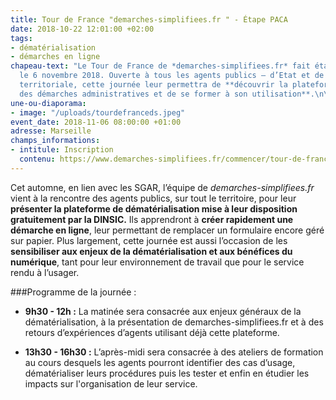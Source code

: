 ```yaml
---
title: Tour de France "demarches-simplifiees.fr " - Étape PACA
date: 2018-10-22 12:01:00 +02:00
tags:
- dématérialisation
- démarches en ligne
chapeau-text: "Le Tour de France de *demarches-simplifiees.fr* fait étape à Marseille
  le 6 novembre 2018. Ouverte à tous les agents publics – d’Etat et de l’administration
  territoriale, cette journée leur permettra de **découvrir la plateforme de dématérialisation
  des démarches administratives et de se former à son utilisation**.\n\n"
une-ou-diaporama:
- image: "/uploads/tourdefranceds.jpeg"
event_date: 2018-11-06 08:00:00 +01:00
adresse: Marseille
champs_informations:
- intitule: Inscription
  contenu: https://www.demarches-simplifiees.fr/commencer/tour-de-france-demarches-simplifiees-fr-paca
---
```


Cet automne, en lien avec les SGAR, l’équipe de *demarches-simplifiees.fr* vient à la rencontre des agents publics, sur tout le territoire, pour leur **présenter la plateforme de dématérialisation mise à leur disposition gratuitement par la DINSIC.** Ils apprendront à **créer rapidement une démarche en ligne**, leur permettant de remplacer un formulaire encore géré sur papier.
Plus largement, cette journée est aussi l’occasion de les **sensibiliser aux enjeux de la dématérialisation et aux bénéfices du numérique**, tant pour leur environnement de travail que pour le service rendu à l’usager. 

###Programme de la journée :
* **9h30 - 12h :** La matinée sera consacrée aux enjeux généraux de la dématérialisation, à la présentation de demarches-simplifiees.fr et à des retours d’expériences d’agents utilisant déjà cette plateforme. 
 
* **13h30 - 16h30 :** L’après-midi sera consacrée à des ateliers de formation au cours desquels les agents pourront identifier des cas d’usage, dématérialiser leurs procédures puis les tester et enfin en étudier les impacts sur l'organisation de leur service. 
